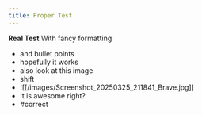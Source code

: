 ```yaml
---
title: Proper Test
---
```

**Real Test**
With fancy formatting
- and bullet points
- hopefully it works
- also look at this image
 - shift
 - ![[/images/Screenshot_20250325_211841_Brave.jpg]]
- It is awesome right?
- #correct